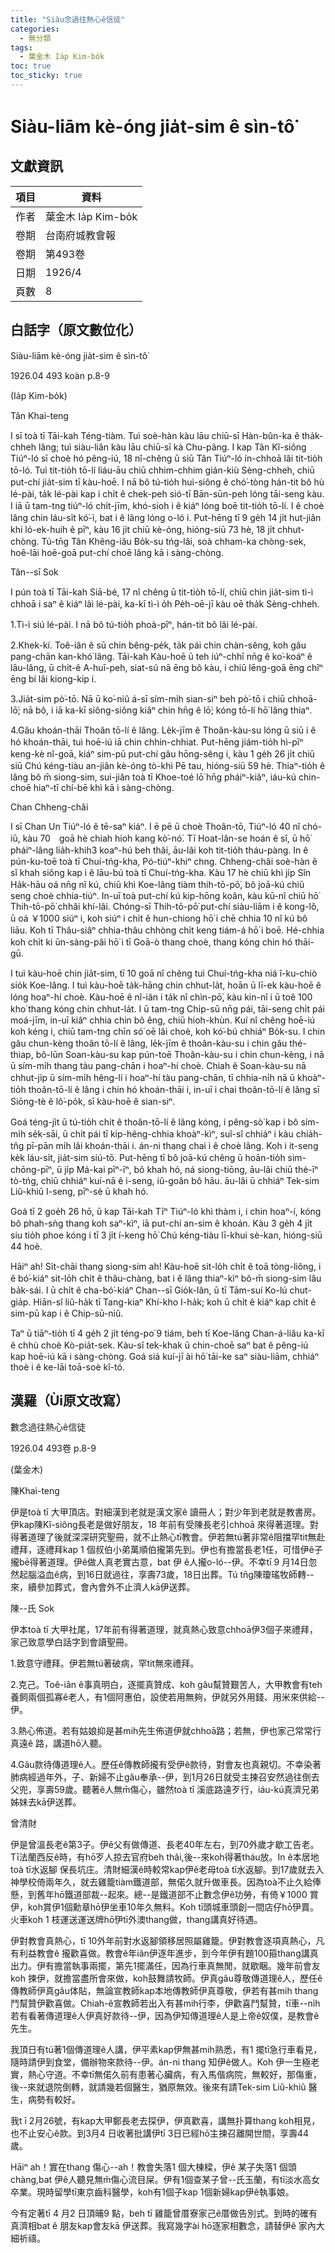 ```yaml
---
title: "Siàu念過往熱心ê信徒"
categories:
  - 無分類
tags:
  - 葉金木 Ia̍p Kim-bo̍k
toc: true
toc_sticky: true
---
```


# Siàu-liām kè-óng jia̍t-sim ê sìn-tô͘

## 文獻資訊

| 項目 | 資料 |
|---|---|
| 作者 | 葉金木 Ia̍p Kim-bo̍k |
| 卷期 | 台南府城教會報 |
| 卷期 | 第493卷 |
| 日期 | 1926/4 |
| 頁數 | 8 |

## 白話字（原文數位化）

Siàu-liām kè-óng jia̍t-sim ê sìn-tô͘

1926.04 493 koàn p.8-9

(Ia̍p Kim-bo̍k)

Tân Khai-teng

I sī toà tī Tāi-kah Téng-tiàm. Tuì soè-hàn kàu lāu chiū-sī Hàn-bûn-ka ê tha̍k-chheh lâng; tuì siàu-liân kàu lāu chiū-sī kà Chu-pâng. I kap Tân Kî-siông Tiúⁿ-ló sī choè hó pêng-iú, 18 nî-chêng ū siū Tân Tiúⁿ-ló ín-chhoā lâi tit-tio̍h tō-ló. Tuì tit-tio̍h tō-lí liáu-āu chiū chhim-chhim gián-kiù Sèng-chheh, chiū put-chí jia̍t-sim tī kàu-hoē. I nā bô tú-tio̍h hui-siông ê chó͘-tòng hán-tit bô hù lé-pài, ta̍k lé-pài kap i chi̍t ê chek-peh sió-tī Bān-sūn-peh lóng tāi-seng kàu. I iā ū tam-tng tiúⁿ-ló chi̍t-jīm, khó-sioh i ê kiáⁿ lóng boē tit-tio̍h tō-lí. I ê choè lâng chin láu-si̍t kó͘-ì, bat i ê lâng lóng o-ló i. Put-hēng tī 9 ge̍h 14 ji̍t hut-jiân khí ló-ek-huih ê pīⁿ, kàu 16 ji̍t chiū kè-óng, hióng-siū 73 hè, 18 ji̍t chhut-chòng. Tú-tn̄g Tân Khêng-iâu Bo̍k-su tńg-lâi, soà chham-ka chòng-sek, hoē-lāi hoē-goā put-chí choē lâng kā i sàng-chòng.

Tân--sī Sok

I pún toà tī Tāi-kah Siā-bé, 17 nî chêng ū tit-tio̍h tō-lí, chiū chin jia̍t-sim tì-ì chhoā i saⁿ ê kiáⁿ lâi lé-pài, ka-kī tì-ì o̍h Pe̍h-oē-jī kàu oē tha̍k Sèng-chheh.

1.Tì-ì siú lé-pài. I nā bô tú-tio̍h phoà-pīⁿ, hán-tit bô lâi lé-pài.

2.Khek-kí. Toê-iân ê sū chin bêng-pe̍k, ta̍k pái chin chàn-sêng, koh gâu pang-chān kan-khó͘ lâng. Tāi-kah Kàu-hoē ū teh iúⁿ-chhī nn̄g ê ko͘-koáⁿ ê lāu-lâng, ū chi̍t-ê A-huī-peh, siat-sú nā ēng bô kàu, i chiū lēng-goā ēng chîⁿ ēng bí lâi kiong-kip i.

3.Jia̍t-sim pò͘-tō. Nā ū ko͘-niû á-sī sím-mi̍h sian-siⁿ beh pò͘-tō i chiū chhoā-lō͘; nā bô, i iā ka-kī siông-siông kiâⁿ chin hn̄g ê lō͘; kóng tō-lí hō͘ lâng thiaⁿ.

4.Gâu khoán-thāi Thoân tō-lí ê lâng. Le̍k-jīm ê Thoân-kàu-su lóng ū siū i ê hó khoán-thāi, tuì hoē-iú iā chin chhin-chhiat. Put-hēng jiám-tio̍h hì-pīⁿ keng-kè nî-goā, kiáⁿ sim-pū put-chí gâu hōng-sêng i, kàu 1 ge̍h 26 ji̍t chiū siū Chú kéng-tiàu an-jiân kè-óng tò-khì Pē tau, hióng-siū 59 hè. Thiaⁿ-tio̍h ê lâng bô m̄ siong-sim, sui-jiân toà tī Khoe-toé lō͘ hn̄g pháiⁿ-kiâⁿ, iáu-kú chin-choē hiaⁿ-tī chí-bē khì kā i sàng-chòng.

Chan Chheng-châi

I sī Chan Un Tiúⁿ-ló ê tē-saⁿ kiáⁿ. I ē pē ū choè Thoân-tō, Tiúⁿ-ló 40 nî chó-iū, kàu 70　goā hè chiah hioh kang kò͘-nó͘. Tī Hoat-lân-se hoán ê sî, ū hō͘ pháiⁿ-lâng lia̍h-khih3 koaⁿ-hú beh thâi, āu-lâi koh tit-tio̍h tháu-pàng. In ê pún-ku-toē toà tī Chuí-tńg-kha, Pó-tiúⁿ-khiⁿ chng. Chheng-châi soè-hàn ê sî khah siông kap i ê lāu-bú toà tī Chuí-tńg-kha. Kàu 17 hè chiū khì ji̍p Sîn Ha̍k-hāu oá nn̄g nî kú, chiū khì Koe-lâng tiàm thih-tō-pō͘, bô joā-kú chiū seng choè chhia-tiúⁿ. In-uī toà put-chí kú kip-hōng koân, kàu kū-nî chiū hō͘ Thih-tō-pō͘ chhâi khí-lâi. Chóng-sī Thih-tō-pō͘ put-chí siàu-liām i ê kong-lô, ū oá ￥1000 siúⁿ i, koh siúⁿ i chi̍t ê hun-chiong hō͘ i chē chhia 10 nî kú bô liāu. Koh tī Thâu-siâⁿ chhia-thâu chhòng chi̍t keng tiám-á hō͘ i boē. Hé-chhia koh chi̍t ki ūn-sàng-pâi hō͘ i tī Goā-ò thang choè, thang kóng chin hó thāi-gū.

I tuì kàu-hoē chin jia̍t-sim, tī 10 goā nî chêng tuì Chuí-tńg-kha niá î-ku-chiò sio̍k Koe-lâng. I tuì kàu-hoē ta̍k-hāng chin chhut-la̍t, hoān ū lī-ek kàu-hoē ê lóng hoaⁿ-hí choè. Kàu-hoē ê nî-iân i ta̍k nî chìn-pō͘, kàu kin-nî i ū toê 100 kho͘ thang kóng chin chhut-la̍t. I ū tam-tng Chi̍p-sū nn̄g pái, tāi-seng chi̍t pái moá-jīm, in-uī kiâⁿ chhia chin bô êng, chiū hioh-khùn. Kuí nî chêng hoē-iú koh kéng i, chiū tam-tng chīn só͘ oē lâi choè, koh kó͘-bú chhiáⁿ Bo̍k-su. I chin gâu chun-kèng thoân tō-lí ê lâng, le̍k-jīm ê thoân-kàu-su i chin gâu thé-thiap, bô-lūn Soan-kàu-su kap pún-toē Thoân-kàu-su i chin chun-kèng, i nā ū sím-mi̍h thang tàu pang-chān i hoaⁿ-hí choè. Chiah ê Soan-kàu-su nā chhut-ji̍p ū sím-mi̍h hêng-lí i hoaⁿ-hí tàu pang-chān, tī chhia-ni̍h nā ū khoàⁿ-tio̍h thoân-tō-lí ê lâng i chin hó khoán-thāi i, in-uī i chai thoân-tō-lí ê lâng sī Siōng-tè ê lô͘-po̍k, sī kàu-hoē ê sian-siⁿ.

Goá téng-ji̍t ū tú-tio̍h chi̍t ê thoân-tō-lí ê lâng kóng, i pêng-sò͘ kap i bô sím-mi̍h se̍k-sāi, ū chi̍t pái tī kip-hêng-chhia khoàⁿ-kìⁿ, suî-sî chhiáⁿ i kàu chia̍h-tn̂g pī-pān mi̍h lâi khoán-thāi i. án-ni thang chai i ê choè lâng. Koh i it-seng ke̍k láu-si̍t, jia̍t-sim siú-tō. Put-hēng tī bô joā-kú chêng ū hoān-tio̍h sim-chōng-pīⁿ, ū ji̍p Má-kai pīⁿ-īⁿ, bô khah hó, ná siong-tiōng, āu-lâi chiū thè-īⁿ tò-tńg, chiū chhiáⁿ kuí-nā ê i-seng, iû-goân bô hāu. āu-lâi ū chhiáⁿ Tek-sim Liû-khiû I-seng, pīⁿ-sè ū khah hó.

Goá tī 2 goe̍h 26 hō, ū kap Tāi-kah Tīⁿ Tiúⁿ-ló khì thàm i, i chin hoaⁿ-í, kóng bô phah-sǹg thang koh saⁿ-kìⁿ, iā put-chí an-sim ê khoán. Kàu 3 ge̍h 4 ji̍t siu tio̍h phoe kóng i tī 3 ji̍t í-keng hō͘ Chú kéng-tiàu lī-khui sè-kan, hióng-siū 44 hoè.

Hāiⁿ ah! Si̍t-chāi thang siong-sim ah! Kàu-hoē sit-lo̍h chi̍t ê toā tòng-liông, i ê bó͘-kiáⁿ sit-lo̍h chi̍t ê thâu-chàng, bat i ê lâng thiaⁿ-kìⁿ bô-m̄ siong-sim lâu ba̍k-sái. I ū chi̍t ê cha-bó͘-kiáⁿ Chan--sī Gio̍k-lân, ū tī Tām-suí Ko-lú chut-gia̍p. Hiān-sî liû-ha̍k tī Tang-kiaⁿ Khí-kho I-ha̍k; koh ū chi̍t ê kiáⁿ kap chi̍t ê sim-pū kap i ê Chip-sū-niû.

Taⁿ ū tiāⁿ-tio̍h tī 4 ge̍h 2 ji̍t téng-po͘ 9 tiám, beh tī Koe-lâng Chan-á-liâu ka-kī ê chhù choè Kò-pia̍t-sek. Kàu-sî tek-khak ū chin-choē saⁿ bat ê pêng-iú kap hoē-iú kā i sàng-chòng. Goá siá kuí-jī ài hō͘ tāi-ke saⁿ siàu-liām, chhiáⁿ thoè i ê ke-lāi toā-soè kî-tó.

## 漢羅（Ùi原文改寫）

數念過往熱心ê信徒

1926.04 493卷 p.8-9

(葉金木)

陳Khai-teng

伊是toà tī 大甲頂店。對細漢到老就是漢文家ê 讀冊人；對少年到老就是教書房。伊kap陳Kî-siông長老是做好朋友，18 年前有受陳長老引chhoā 來得著道理。對得著道理了後就深深研究聖冊，就不止熱心tī教會。伊若無tú著非常ê阻擋罕tit無赴禮拜，逐禮拜kap 1 個叔伯小弟萬順伯攏第先到。伊也有擔當長老1任，可惜伊ê子攏bē得著道理。伊ê做人真老實古意，bat 伊 ê人攏o-ló--伊。不幸tī 9 月14日忽然起腦溢血ê病，到16日就過往，享壽73歲，18日出葬。Tú tn̄g陳瓊瑤牧師轉--來，續參加葬式，會內會外不止濟人kā伊送葬。

陳--氏 Sok

伊本toà tī 大甲社尾，17年前有得著道理，就真熱心致意chhoā伊3個子來禮拜，家己致意學白話字到會讀聖冊。

1.致意守禮拜。伊若無tú著破病，罕tit無來禮拜。

2.克己。Toê-iân ê事真明白，逐擺真贊成、koh gâu幫贊艱苦人，大甲教會有teh 養飼兩個孤寡ê老人，有1個阿惠伯，設使若用無夠，伊就另外用錢、用米來供給--伊。

3.熱心佈道。若有姑娘抑是甚mih先生佈道伊就chhoā路；若無，伊也家己常常行真遠ê 路，講道hō͘人聽。

4.Gâu款待傳道理ê人。歷任ê傳教師攏有受伊ê款待，對會友也真親切。不幸染著肺病經過年外，子、新婦不止gâu奉承--伊，到1月26日就受主揀召安然過往倒去父兜，享壽59歲。聽著ê人無m̄傷心，雖然toà tī 溪底路遠歹行，iáu-kú真濟兄弟姊妹去kā伊送葬。

曾清財

伊是曾溫長老ê第3子。伊ê父有做傳道、長老40年左右，到70外歲才歇工告老。Tī法蘭西反ê時，有hō͘歹人掠去官府beh thâi,後--來koh得著tháu放。In ê本居地toà tī水返腳 保長坑庄。清財細漢ê時較常kap伊ê老母toà tī水返腳。到17歲就去入神學校倚兩年久，就去雞籠tiàm鐵道部，無偌久就升做車長。因為toà不止久給俸懸，到舊年hō͘鐵道部裁--起來。總--是鐵道部不止數念伊ê功勞，有倚￥1000 賞伊，koh賞伊1個勳章hō͘伊坐車10年久無料。Koh tī頭城車頭創一間店仔hō͘伊賣。火車koh 1 枝運送運送牌hō͘伊tī外澳thang做，thang講真好待遇。

伊對教會真熱心，tī 10外年前對水返腳領移居照屬雞籠。伊對教會逐項真熱心，凡有利益教會ê 攏歡喜做。教會ê年iân伊逐年進步，到今年伊有題100箍thang講真出力。伊有擔當執事兩擺，第先1擺滿任，因為行車真無閒，就歇睏。幾年前會友koh 揀伊，就擔當盡所會來做，koh鼓舞請牧師。伊真gâu尊敬傳道理ê人，歷任ê傳教師伊真gâu体貼，無論宣教師kap本地傳教師伊真尊敬，伊若有甚mih thang鬥幫贊伊歡喜做。Chiah-ê宣教師若出入有甚mih行李，伊歡喜鬥幫贊，tī車--ni̍h若有看著傳道理ê人伊真好款待--伊，因為伊知傳道理ê人是上帝ê奴僕，是教會ê先生。

我頂日有tú著1個傳道理ê人講，伊平素kap伊無甚mih熟悉，有1 擺tī急行車看見，隨時請伊到食堂，備辦物來款待--伊。án-ni thang 知伊ê做人。Koh 伊一生極老實，熱心守道。不幸tī無偌久前有患著心臟病，有入馬偕病院，無較好，那傷重，後--來就退院倒轉，就請幾若個醫生，猶原無效。後來有請Tek-sim Liû-khiû 醫生，病勢有較好。

我t ī 2月26號，有kap大甲鄭長老去探伊，伊真歡喜，講無扑算thang koh相見，也不止安心ê款。到3月4 日收著批講伊tī 3日已經hō͘主揀召離開世間，享壽44歲。

Hāiⁿ ah！實在thang 傷心--ah！教會失落1 個大棟樑，伊ê 某子失落1 個頭 chàng,bat 伊ê人聽見無m̄傷心流目屎。伊有1個查某子曾--氏玉蘭，有tī淡水高女卒業。現時留學tī東京齒科醫學，koh有1個子kap 1個新婦kap伊ê執事娘。

今有定著tī 4 月2 日頂晡9 點，beh tī 雞籠曾厝寮家己ê厝做告別式。到時的確有真濟相bat ê 朋友kap會友kā 伊送葬。我寫幾字ài hō͘逐家相數念，請替伊ê 家內大細祈禱。
